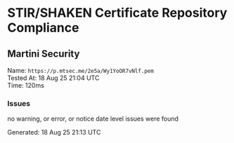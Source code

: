 # STIR/SHAKEN Certificate Repository Compliance

## Martini Security

Name: `https://p.mtsec.me/2e5a/Wy1YoOR7vNlf.pem`\
Tested At: 18 Aug 25 21:04 UTC\
Time: 120ms

### Issues

no warning, or error, or notice date level issues were found

Generated: 18 Aug 25 21:13 UTC